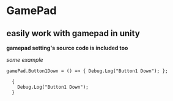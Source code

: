 # GamePad

## easily work with gamepad in unity

**gamepad setting's source code is included too**


*some example*

```gamePad.Button1Down = () => { Debug.Log("Button1 Down"); };```

```if (joy.button0Key != "" && Input.GetKeyDown(joy.button0Key))
  {
    Debug.Log("Button1 Down");
  }
```
